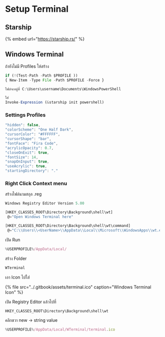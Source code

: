 # Setup Terminal

## Starship

{% embed url="https://starship.rs/" %}

## Windows Terminal

ถ้ายังไม่มี Profiles ให้สร้าง

```javascript
if (!(Test-Path -Path $PROFILE ))
{ New-Item -Type File -Path $PROFILE -Force }

ไฟล์จะอยู่ที่ C:\Users\username\Documents\WindowsPowerShell

ใส่ 
Invoke-Expression (&starship init powershell)
```

### Settings Profiles

```javascript
"hidden": false,
"colorScheme": "One Half Dark",
"cursorColor": "#FFFFFF",
"cursorShape": "bar",
"fontFace": "Fira Code",
"acrylicOpacity": 0.7,
"closeOnExit": true,
"fontSize": 14,
"snapOnInput": true,
"useAcrylic": true,
"startingDirectory": "."
```

### Right Click Context menu

สร้างไฟล์นามสกุล .reg

```javascript
Windows Registry Editor Version 5.00

[HKEY_CLASSES_ROOT\Directory\Background\shell\wt]
 @="Open Windows Terminal here"

[HKEY_CLASSES_ROOT\Directory\Background\shell\wt\command]
 @="C:\\Users\\<UserName>\\AppData\\Local\\Microsoft\\WindowsApps\\wt.exe"
```

เปิด Run

```javascript
%USERPROFILE%/AppData/Local/
```

สร้าง Folder

```javascript
WTerminal
```

เอา Icon ไปใส่

{% file src="../.gitbook/assets/terminal.ico" caption="Windows Terminal Icon" %}

เปิด Registry Editor แล้วไปที่

```javascript
HKEY_CLASSES_ROOT\Directory\Background\shell\wt
```

คลิกขวา new -&gt; string value

```javascript
%USERPROFILE%/AppData/Local/WTerminal/terminal.ico
```

